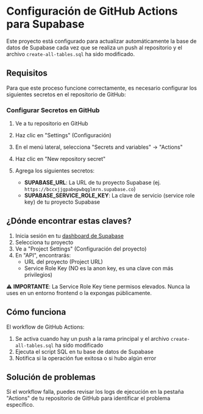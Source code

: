 # Configuración de GitHub Actions para Supabase

Este proyecto está configurado para actualizar automáticamente la base de datos de Supabase cada vez que se realiza un push al repositorio y el archivo `create-all-tables.sql` ha sido modificado.

## Requisitos

Para que este proceso funcione correctamente, es necesario configurar los siguientes secretos en el repositorio de GitHub:

### Configurar Secretos en GitHub

1. Ve a tu repositorio en GitHub
2. Haz clic en "Settings" (Configuración)
3. En el menú lateral, selecciona "Secrets and variables" → "Actions"
4. Haz clic en "New repository secret"
5. Agrega los siguientes secretos:

   - **SUPABASE_URL**: La URL de tu proyecto Supabase (ej. `https://bccxjjgpabepwbqglmrn.supabase.co`)
   - **SUPABASE_SERVICE_ROLE_KEY**: La clave de servicio (service role key) de tu proyecto Supabase

## ¿Dónde encontrar estas claves?

1. Inicia sesión en tu [dashboard de Supabase](https://app.supabase.com)
2. Selecciona tu proyecto
3. Ve a "Project Settings" (Configuración del proyecto)
4. En "API", encontrarás:
   - URL del proyecto (Project URL)
   - Service Role Key (NO es la anon key, es una clave con más privilegios)

⚠️ **IMPORTANTE**: La Service Role Key tiene permisos elevados. Nunca la uses en un entorno frontend o la expongas públicamente.

## Cómo funciona

El workflow de GitHub Actions:

1. Se activa cuando hay un push a la rama principal y el archivo `create-all-tables.sql` ha sido modificado
2. Ejecuta el script SQL en tu base de datos de Supabase
3. Notifica si la operación fue exitosa o si hubo algún error

## Solución de problemas

Si el workflow falla, puedes revisar los logs de ejecución en la pestaña "Actions" de tu repositorio de GitHub para identificar el problema específico.
